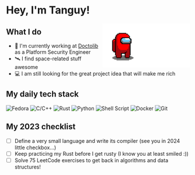 # Hey, I'm Tanguy!

<img align="right" alt="gif" src="https://github.com/tanguysegarra/tanguysegarra/blob/main/assets/amongus.gif" width=240 height=120>

## What I do

* :office: I'm currently working at [Doctolib](https://www.doctolib.fr/) as a Platform Security Engineer
* :artificial_satellite: I find space-related stuff awesome
* :computer: I am still looking for the great project idea that will make me rich

## My daily tech stack

![Fedora](https://img.shields.io/badge/Fedora-%23121011.svg?style=flat&logo=fedora&logoColor=white&labelColor=blue&color=blue)
![C/C++](https://img.shields.io/badge/C/C++-%23121011.svg?style=flat&logo=C&logoColor=white&labelColor=blue&color=blue)
![Rust](https://img.shields.io/badge/Rust-%23121011.svg?style=flat&logo=rust&logoColor=white&labelColor=A81D33&color=A81D33)
![Python](https://img.shields.io/badge/Python-%23121011.svg?style=flat&logo=python&logoColor=yellow&labelColor=blue&color=blue)
![Shell Script](https://img.shields.io/badge/Shell-%23121011.svg?style=flat&logo=gnu-bash&logoColor=white)
![Docker](https://img.shields.io/badge/Docker-%230db7ed.svg?style=flat&logo=docker&logoColor=white&labelColor=2496ED&color=2496ED)
![Git](https://img.shields.io/badge/Git-%23121011.svg?style=flat&logo=git&logoColor=white&labelColor=F05032&color=F05032)

## My 2023 checklist

* [ ] Define a very small language and write its compiler (see you in 2024 little checkbox...)
* [ ] Keep practicing my Rust before I get rusty (I know you at least smiled :))
* [ ] Solve 75 LeetCode exercises to get back in algorithms and data structures!

